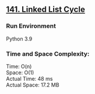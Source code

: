 ## [141. Linked List Cycle](https://leetcode.com/problems/linked-list-cycle/)

### Run Environment
Python 3.9

### Time and Space Complexity:
Time: O(n)  
Space: O(1)  
Actual Time: 48 ms  
Actual Space: 17.2 MB
